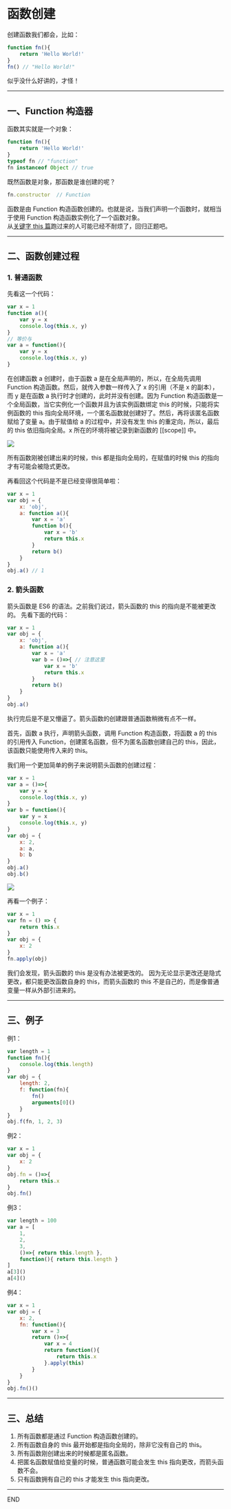 # 函数创建

创建函数我们都会，比如：
```js
function fn(){
    return 'Hello World!'
}
fn() // "Hello World!"
```
似乎没什么好讲的，才怪！
******************************

## 一、Function 构造器
函数其实就是一个对象：
```js
function fn(){
    return 'Hello World!'
}
typeof fn // "function"
fn instanceof Object // true
```
既然函数是对象，那函数是谁创建的呢？
```js
fn.constructor  // Function
```
函数是由 Function 构造函数创建的。也就是说，当我们声明一个函数时，就相当于使用 Function 构造函数实例化了一个函数对象。  
从[关键字 this 篇](https://github.com/vlzf/personalNotes/blob/master/js-base-note/%E5%85%B3%E9%94%AE%E5%AD%97this.md)跑过来的人可能已经不耐烦了，回归正题吧。

*********************************

## 二、函数创建过程
### 1. 普通函数
先看这一个代码：
```js
var x = 1
function a(){
    var y = x
    console.log(this.x, y)
}
// 等价与
var a = function(){
    var y = x
    console.log(this.x, y)
}
```
在创建函数 a 创建时，由于函数 a 是在全局声明的，所以，在全局先调用 Function 构造函数。然后，就传入参数一样传入了 x 的引用（不是 x 的副本），而 y 是在函数 a 执行时才创建的，此时并没有创建。因为 Function 构造函数是一个全局函数，当它实例化一个函数并且为该实例函数绑定 this 的时候，只能将实例函数的 this 指向全局环境，一个匿名函数就创建好了。然后，再将该匿名函数赋给了变量 a。由于赋值给 a 的过程中，并没有发生 this 的重定向，所以，最后的 this 依旧指向全局。x 所在的环境将被记录到新函数的 [[scope]] 中。

![](../image/1.jpg)

所有函数刚被创建出来的时候，this 都是指向全局的，在赋值的时候 this 的指向才有可能会被隐式更改。


再看回这个代码是不是已经变得很简单啦：
```js
var x = 1
var obj = {
    x: 'obj',
    a: function a(){
        var x = 'a'
        function b(){
            var x = 'b'
            return this.x
        }
        return b()
    }
}
obj.a() // 1
```

### 2. 箭头函数
箭头函数是 ES6 的语法。之前我们说过，箭头函数的 this 的指向是不能被更改的。
先看下面的代码：
```js
var x = 1
var obj = {
    x: 'obj',
    a: function a(){
        var x = 'a'
        var b = ()=>{ // 注意这里
            var x = 'b'
            return this.x
        }
        return b()
    }
}
obj.a()
```
执行完后是不是又懵逼了。箭头函数的创建跟普通函数稍微有点不一样。

首先，函数 a 执行，声明箭头函数，调用 Function 构造函数，将函数 a 的 this 的引用传入 Function，创建匿名函数，但不为匿名函数创建自己的 this，因此，该函数只能使用传入来的 this。

我们用一个更加简单的例子来说明箭头函数的创建过程：
```js
var x = 1
var a = ()=>{
    var y = x
    console.log(this.x, y)
}
var b = function(){
    var y = x
    console.log(this.x, y)
}
var obj = {
    x: 2,
    a: a,
    b: b
}
obj.a()
obj.b()
```

![](../image/2.jpg)


再看一个例子：
```js
var x = 1
var fn = () => {
    return this.x
}
var obj = {
    x: 2
}
fn.apply(obj)
```
我们会发现，箭头函数的 this 是没有办法被更改的。
因为无论显示更改还是隐式更改，都只能更改函数自身的 this，而箭头函数的 this 不是自己的，而是像普通变量一样从外部引进来的。

*******************************
## 三、例子
例1：
```js
var length = 1
function fn(){
    console.log(this.length)
}
var obj = {
    length: 2,
    f: function(fn){
        fn()
        arguments[0]()
    }
}
obj.f(fn, 1, 2, 3)
```
例2： 
```js
var x = 1
var obj = {
    x: 2
}
obj.fn = ()=>{
    return this.x
}
obj.fn()
```
例3：
```js
var length = 100
var a = [
    1,
    2,
    3,
    ()=>{ return this.length }, 
    function(){ return this.length }
]
a[3]()
a[4]()
```
例4：
```js
var x = 1
var obj = {
    x: 2,
    fn: function(){
        var x = 3
        return ()=>{
            var x = 4
            return function(){
                return this.x
            }.apply(this)
        }
    }
}
obj.fn()()
```

****************************

## 三、总结
1. 所有函数都是通过 Function 构造函数创建的。
2. 所有函数自身的 this 最开始都是指向全局的，除非它没有自己的 this。
3. 所有函数刚创建出来的时候都是匿名函数。
4. 把匿名函数赋值给变量的时候，普通函数可能会发生 this 指向更改，而箭头函数不会。
5. 只有函数拥有自己的 this 才能发生 this 指向更改。


**************************
END
 